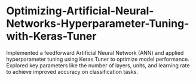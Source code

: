 # Optimizing-Artificial-Neural-Networks-Hyperparameter-Tuning-with-Keras-Tuner
Implemented a feedforward Artificial Neural Network (ANN) and applied hyperparameter tuning using Keras Tuner to optimize model performance. Explored key parameters like the number of layers, units, and learning rate to achieve improved accuracy on classification tasks.
